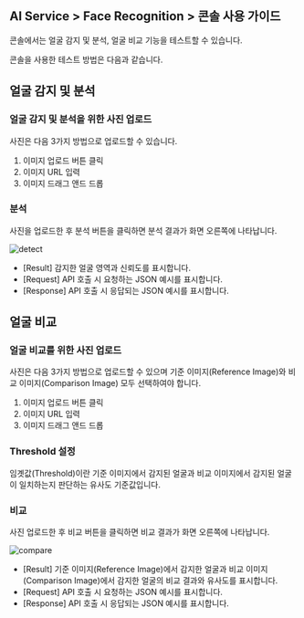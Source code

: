 ## AI Service > Face Recognition > 콘솔 사용 가이드

콘솔에서는 얼굴 감지 및 분석, 얼굴 비교 기능을 테스트할 수 있습니다.

콘솔을 사용한 테스트 방법은 다음과 같습니다.

## 얼굴 감지 및 분석

### 얼굴 감지 및 분석을 위한 사진 업로드
사진은 다음 3가지 방법으로 업로드할 수 있습니다.
1. 이미지 업로드 버튼 클릭
2. 이미지 URL 입력
3. 이미지 드래그 앤드 드롭

### 분석
사진을 업로드한 후 분석 버튼을 클릭하면 분석 결과가 화면 오른쪽에 나타납니다.

![detect](http://static.toastoven.net/prod_facerecognition/detect.png)

* [Result] 감지한 얼굴 영역과 신뢰도를 표시합니다.
* [Request] API 호출 시 요청하는 JSON 예시를 표시합니다.
* [Response] API 호출 시 응답되는 JSON 예시를 표시합니다.


## 얼굴 비교

### 얼굴 비교를 위한 사진 업로드
사진은 다음 3가지 방법으로 업로드할 수 있으며 기준 이미지(Reference Image)와 비교 이미지(Comparison Image) 모두 선택하여야 합니다.
1. 이미지 업로드 버튼 클릭
2. 이미지 URL 입력
3. 이미지 드래그 앤드 드롭

### Threshold 설정
임곗값(Threshold)이란 기준 이미지에서 감지된 얼굴과 비교 이미지에서 감지된 얼굴이 일치하는지 판단하는 유사도 기준값입니다.

### 비교
사진 업로드한 후 비교 버튼을 클릭하면 비교 결과가 화면 오른쪽에 나타납니다.

![compare](http://static.toastoven.net/prod_facerecognition/compare.png)

* [Result] 기준 이미지(Reference Image)에서 감지한 얼굴과 비교 이미지(Comparison Image)에서 감지한 얼굴의 비교 결과와 유사도를 표시합니다. 
* [Request] API 호출 시 요청하는 JSON 예시를 표시합니다.
* [Response] API 호출 시 응답되는 JSON 예시를 표시합니다.
